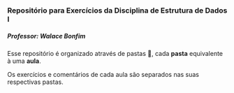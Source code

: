 ### Repositório para Exercícios da Disciplina de Estrutura de Dados I


##### Professor: Walace Bonfim

Esse repositório é organizado através de pastas :file_folder:, cada **pasta** equivalente à uma **aula**.

Os exercícios e comentários de cada aula são separados nas suas respectivas pastas.
